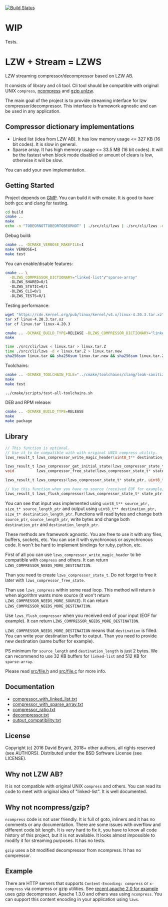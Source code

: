 [![Build Status](https://travis-ci.org/andrew-aladev/lzws.svg?branch=master)](https://travis-ci.org/andrew-aladev/lzws)

# WIP
Tests.

# LZW + Stream = LZWS

LZW streaming compressor/decompressor based on LZW AB.

It consists of library and cli tool.
Cli tool should be compatible with original UNIX `compress`, [ncompress](https://github.com/vapier/ncompress) and [gzip unlzw](https://github.com/Distrotech/gzip/blob/distrotech-gzip/unlzw.c).

The main goal of the project is to provide streaming interface for lzw compressor/decompressor. This interface is framework agnostic and can be used in any application.

## Compressor dictionary implementations

* Linked list (idea from LZW AB). It has low memory usage <= 327 KB (16 bit codes). It is slow in general.
* Sparse array. It has high memory usage <= 33.5 MB (16 bit codes). It will be the fastest when block mode disabled or amount of clears is low, otherwise it will be slow.

You can add your own implementation.

## Getting Started

Project depends on [GMP](https://gmplib.org). You can build it with cmake. It is good to have both gcc and clang for testing.

```sh
cd build
cmake ..
make
echo -n "TOBEORNOTTOBEORTOBEORNOT" | ./src/cli/lzws | ./src/cli/lzws -d
```

Debug build:
```sh
cmake .. -DCMAKE_VERBOSE_MAKEFILE=1
make VERBOSE=1
make test
```

You can enable/disable features:
```sh
cmake .. \
  -DLZWS_COMPRESSOR_DICTIONARY="linked-list"/"sparse-array"
  -DLZWS_SHARED=0/1
  -DLZWS_STATIC=0/1
  -DLZWS_CLI=0/1
  -DLZWS_TESTS=0/1
```

Testing performance:
```sh
wget "https://cdn.kernel.org/pub/linux/kernel/v4.x/linux-4.20.3.tar.xz"
tar xf linux-4.20.3.tar.xz
tar cf linux.tar linux-4.20.3

cmake .. -DCMAKE_BUILD_TYPE=RELEASE -DLZWS_COMPRESSOR_DICTIONARY="linked-list"
make

time ./src/cli/lzws < linux.tar > linux.tar.Z
time ./src/cli/lzws -d < linux.tar.Z > linux.tar.new
sha256sum linux.tar && sha256sum linux.tar.new && sha256sum linux.tar.Z
```

Toolchains:
```sh
cmake .. -DCMAKE_TOOLCHAIN_FILE="../cmake/toolchains/clang/leak-sanitizer.cmake"
make
make test

../cmake/scripts/test-all-toolchains.sh
```

DEB and RPM release:
```sh
cmake .. -DCMAKE_BUILD_TYPE=RELEASE
make
make package
```

## Library

```c
// This function is optional.
// Use it to be compatible with with original UNIX compress utility.
lzws_result_t lzws_compressor_write_magic_header(uint8_t** destination_ptr, size_t* destination_length_ptr);

lzws_result_t lzws_compressor_get_initial_state(lzws_compressor_state_t** state_ptr, uint_fast8_t max_code_bit_length, bool block_mode, bool msb);
void          lzws_compressor_free_state(lzws_compressor_state_t* state_ptr);

lzws_result_t lzws_compress(lzws_compressor_state_t* state_ptr, uint8_t** source_ptr, size_t* source_length_ptr, uint8_t** destination_ptr, size_t* destination_length_ptr);

// Use this function when you have no source (received EOF for example).
lzws_result_t lzws_flush_compressor(lzws_compressor_state_t* state_ptr, uint8_t** destination_ptr, size_t* destination_length_ptr);
```

You can see that input was implemented using `uint8_t** source_ptr, size_t* source_length_ptr` and output using `uint8_t** destination_ptr, size_t* destination_length_ptr`.
Functions will read bytes and change both `source_ptr`, `source_length_ptr`, write bytes and change both `destination_ptr` and `destination_length_ptr`.

These methods are framework agnostic. You are free to use it with any files, buffers, sockets, etc.
You can use it with synchronous or asynchronous code.
It won't be hard to implement bindings for ruby, python, etc.

First of all you can use `lzws_compressor_write_magic_header` to be compatible with `compress` and others.
It can return `LZWS_COMPRESSOR_NEEDS_MORE_DESTINATION`.

Than you need to create `lzws_compressor_state_t`. Do not forget to free it later with `lzws_compressor_free_state`.

Than use `lzws_compress` within some read loop.
This method will return `0` when algorithm wants more source (it won't return `LZWS_COMPRESSOR_NEEDS_MORE_SOURCE`).
It can return `LZWS_COMPRESSOR_NEEDS_MORE_DESTINATION`.

Use `lzws_flush_compressor` when you received end of your input (EOF for example).
It can return `LZWS_COMPRESSOR_NEEDS_MORE_DESTINATION`.

`LZWS_COMPRESSOR_NEEDS_MORE_DESTINATION` means that `destination` is filled.
You can write your destination buffer to output.
Than you need to provide new destination (same buffer for example).

PS minimum for `source_length` and `destination_length` is just 2 bytes.
We can recommend to use 32 KB buffers for `linked-list` and 512 KB for `sparse-array`.

Please read [src/file.h](src/file.h) and [src/file.c](src/file.c) for more info.

## Documentation

* [compressor_with_linked_list.txt](doc/compressor_with_linked_list.txt)
* [compressor_with_sparse_array.txt](doc/compressor_with_sparse_array.txt)
* [compressor_ratio.txt](doc/compressor_ratio.txt)
* [decompressor.txt](doc/decompressor.txt)
* [output_compatibility.txt](doc/output_compatibility.txt)

## License

Copyright (c) 2016 David Bryant, 2018+ other authors, all rights reserved (see AUTHORS).
Distributed under the BSD Software License (see LICENSE).

## Why not LZW AB?

It is not compatible with original UNIX `compress` and others.
You can read its code to meet with original idea of "linked-list".
It is well documented.

## Why not ncompress/gzip?

`ncompress` code is not user friendly.
It is full of goto, inliners and it has no comments or any documentation.
There are some issues with overflow and different code bit length.
It is very hard to fix it, you have to know all code history of this project, but it is not available.
It looks almost impossible to modify it for streaming purposes.
It has no tests.

`gzip` uses a bit modified decompressor from ncompress.
It has no compressor.

## Example

There are HTTP servers that supports `Content-Encoding: compress` or `x-compress` via compress or gzip utilities.
See [recent apache 2.0 for example](https://github.com/apache/httpd/blob/trunk/modules/metadata/mod_mime_magic.c#L2055-L2063) uses gzip decompressor.
Apache 1.3.0 and others was using `ncompress`.
You can support this content encoding in your application using `lzws`.
